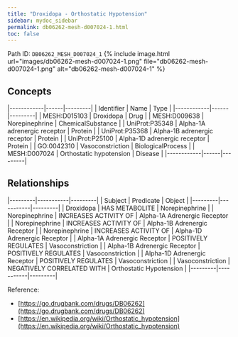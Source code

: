 ```yaml
---
title: "Droxidopa - Orthostatic Hypotension"
sidebar: mydoc_sidebar
permalink: db06262-mesh-d007024-1.html
toc: false 
---
```



Path ID: `DB06262_MESH_D007024_1`
{% include image.html url="images/db06262-mesh-d007024-1.png" file="db06262-mesh-d007024-1.png" alt="db06262-mesh-d007024-1" %}

## Concepts

|------------|------|---------|
| Identifier | Name | Type    |
|------------|------|---------|
| MESH:D015103 | Droxidopa | Drug |
| MESH:D009638 | Norepinephrine | ChemicalSubstance |
| UniProt:P35348 | Alpha-1A adrenergic receptor | Protein |
| UniProt:P35368 | Alpha-1B adrenergic receptor | Protein |
| UniProt:P25100 | Alpha-1D adrenergic receptor | Protein |
| GO:0042310 | Vasoconstriction | BiologicalProcess |
| MESH:D007024 | Orthostatic hypotension | Disease |
|------------|------|---------|

## Relationships

|---------|-----------|---------|
| Subject | Predicate | Object  |
|---------|-----------|---------|
| Droxidopa | HAS METABOLITE | Norepinephrine |
| Norepinephrine | INCREASES ACTIVITY OF | Alpha-1A Adrenergic Receptor |
| Norepinephrine | INCREASES ACTIVITY OF | Alpha-1B Adrenergic Receptor |
| Norepinephrine | INCREASES ACTIVITY OF | Alpha-1D Adrenergic Receptor |
| Alpha-1A Adrenergic Receptor | POSITIVELY REGULATES | Vasoconstriction |
| Alpha-1B Adrenergic Receptor | POSITIVELY REGULATES | Vasoconstriction |
| Alpha-1D Adrenergic Receptor | POSITIVELY REGULATES | Vasoconstriction |
| Vasoconstriction | NEGATIVELY CORRELATED WITH | Orthostatic Hypotension |
|---------|-----------|---------|

Reference: 
  - [https://go.drugbank.com/drugs/DB06262](https://go.drugbank.com/drugs/DB06262)
  - [https://en.wikipedia.org/wiki/Orthostatic_hypotension](https://en.wikipedia.org/wiki/Orthostatic_hypotension)
